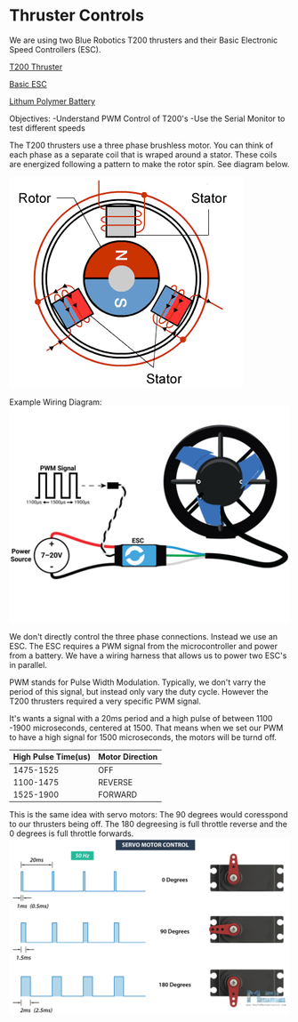 # Thruster Controls
We are using two Blue Robotics T200 thrusters and their Basic Electronic Speed Controllers (ESC).

<a href="https://bluerobotics.com/store/thrusters/t100-t200-thrusters/t200-thruster-r2-rp/" target="_blank">T200 Thruster</a>

<a href="https://bluerobotics.com/store/thrusters/speed-controllers/besc30-r3//" target="_blank">Basic ESC</a>

<a href="https://bluerobotics.com/store/comm-control-power/powersupplies-batteries/battery-lp-4s-10ah/" target="_blank"> Lithum Polymer Battery </a>

Objectives:
-Understand PWM Control of T200's
-Use the Serial Monitor to test different speeds

The T200 thrusters use a three phase brushless motor.
You can think of each phase as a separate coil that is wraped around a stator. 
These coils are energized following a pattern to make the rotor spin. See diagram below. 

![Three Phase Motor Diagram](https://github.com/C-Wesley/LearningWIL/blob/main/Thruster%20Controls/img/3phaseBrushlessMotor.gif)

Example Wiring Diagram: 
![Example Wiring Diagram](https://github.com/C-Wesley/LearningWIL/blob/main/Thruster%20Controls/img/ConnectionDiagram.png)

We don't directly control the three phase connections. Instead we use an ESC. The ESC requires a PWM signal from the microcontroller and power from a battery. We have a wiring harness that allows us to power two ESC's in parallel. 

PWM stands for Pulse Width Modulation. Typically, we don't varry the period of this signal, but instead only vary the duty cycle. However the T200 thrusters required a very specific PWM signal. 

It's wants a signal with a 20ms period and a high pulse of between 1100 -1900 microseconds, centered at 1500. That means when we set our PWM to have a high signal for 1500 microseconds, the motors will be turnd off. 

|High Pulse Time(us)|Motor Direction     | 
|---------------    |--------------------|
| 1475-1525         | OFF                | 
| 1100-1475         | REVERSE            |
| 1525-1900         | FORWARD            |

This is the same idea with servo motors: The 90 degrees would coresspond to our thrusters being off. The 180 degreesing is full throttle reverse and the 0 degrees is full throttle forwards. 
![Servo Motor Control](https://github.com/C-Wesley/LearningWIL/blob/main/Thruster%20Controls/img/RC-Servo-Motor-Control-Signal.png)



